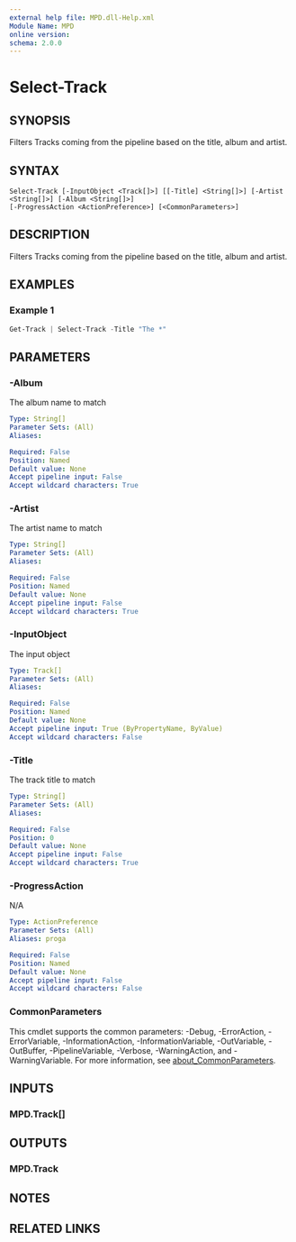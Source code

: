 ```yaml
---
external help file: MPD.dll-Help.xml
Module Name: MPD
online version:
schema: 2.0.0
---
```


# Select-Track

## SYNOPSIS
Filters Tracks coming from the pipeline based on the title, album and artist.

## SYNTAX

```
Select-Track [-InputObject <Track[]>] [[-Title] <String[]>] [-Artist <String[]>] [-Album <String[]>]
[-ProgressAction <ActionPreference>] [<CommonParameters>]
```

## DESCRIPTION
Filters Tracks coming from the pipeline based on the title, album and artist.

## EXAMPLES

### Example 1
```powershell
Get-Track | Select-Track -Title "The *"
```


## PARAMETERS

### -Album
The album name to match

```yaml
Type: String[]
Parameter Sets: (All)
Aliases:

Required: False
Position: Named
Default value: None
Accept pipeline input: False
Accept wildcard characters: True
```

### -Artist
The artist name to match

```yaml
Type: String[]
Parameter Sets: (All)
Aliases:

Required: False
Position: Named
Default value: None
Accept pipeline input: False
Accept wildcard characters: True
```

### -InputObject
The input object

```yaml
Type: Track[]
Parameter Sets: (All)
Aliases:

Required: False
Position: Named
Default value: None
Accept pipeline input: True (ByPropertyName, ByValue)
Accept wildcard characters: False
```

### -Title
The track title to match

```yaml
Type: String[]
Parameter Sets: (All)
Aliases:

Required: False
Position: 0
Default value: None
Accept pipeline input: False
Accept wildcard characters: True
```

### -ProgressAction
N/A

```yaml
Type: ActionPreference
Parameter Sets: (All)
Aliases: proga

Required: False
Position: Named
Default value: None
Accept pipeline input: False
Accept wildcard characters: False
```

### CommonParameters
This cmdlet supports the common parameters: -Debug, -ErrorAction, -ErrorVariable, -InformationAction, -InformationVariable, -OutVariable, -OutBuffer, -PipelineVariable, -Verbose, -WarningAction, and -WarningVariable. For more information, see [about_CommonParameters](http://go.microsoft.com/fwlink/?LinkID=113216).

## INPUTS

### MPD.Track[]

## OUTPUTS

### MPD.Track

## NOTES

## RELATED LINKS
